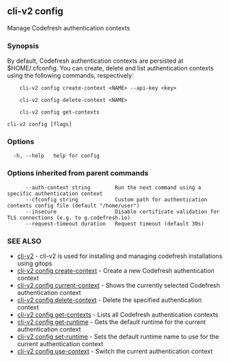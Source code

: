 ## cli-v2 config

Manage Codefresh authentication contexts

### Synopsis

By default, Codefresh authentication contexts are persisted at $HOME/.cfconfig.
You can create, delete and list authentication contexts using the following
commands, respectively:

        cli-v2 config create-context <NAME> --api-key <key>

        cli-v2 config delete-context <NAME>

        cli-v2 config get-contexts


```
cli-v2 config [flags]
```

### Options

```
  -h, --help   help for config
```

### Options inherited from parent commands

```
      --auth-context string        Run the next command using a specific authentication context
      --cfconfig string            Custom path for authentication contexts config file (default "/home/user")
      --insecure                   Disable certificate validation for TLS connections (e.g. to g.codefresh.io)
      --request-timeout duration   Request timeout (default 30s)
```

### SEE ALSO

* [cli-v2](cli-v2.md)	 - cli-v2 is used for installing and managing codefresh installations using gitops
* [cli-v2 config create-context](cli-v2_config_create-context.md)	 - Create a new Codefresh authentication context
* [cli-v2 config current-context](cli-v2_config_current-context.md)	 - Shows the currently selected Codefresh authentication context
* [cli-v2 config delete-context](cli-v2_config_delete-context.md)	 - Delete the specified authentication context
* [cli-v2 config get-contexts](cli-v2_config_get-contexts.md)	 - Lists all Codefresh authentication contexts
* [cli-v2 config get-runtime](cli-v2_config_get-runtime.md)	 - Gets the default runtime for the current authentication context
* [cli-v2 config set-runtime](cli-v2_config_set-runtime.md)	 - Sets the default runtime name to use for the current authentication context
* [cli-v2 config use-context](cli-v2_config_use-context.md)	 - Switch the current authentication context

